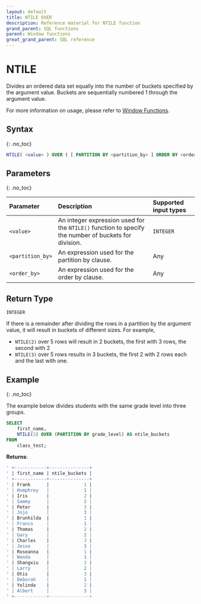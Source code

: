 ```yaml
---
layout: default
title: NTILE OVER
description: Reference material for NTILE function
grand_parent: SQL functions
parent: Window functions
great_grand_parent: SQL reference
---
```


# NTILE

Divides an ordered data set equally into the number of buckets specified by the argument value. Buckets are sequentially numbered 1 through the argument value. 

For more information on usage, please refer to [Window Functions](./window-functions.md).

## Syntax
{: .no_toc}

```sql
NTILE( <value> ) OVER ( [ PARTITION BY <partition_by> ] ORDER BY <order_by> [ { ASC | DESC } ] )
```

## Parameters 
{: .no_toc}

| Parameter | Description                                      | Supported input types | 
| :--------- | :------------------------------------------------ | :------------| 
| `<value>`   | An integer expression used for the `NTILE()` function to specify the number of buckets for division.    | `INTEGER` |
| `<partition_by>` | An expression used for the partition by clause. | Any |
| `<order_by>` | An expression used for the order by clause. | Any |

## Return Type
`INTEGER`

If there is a remainder after dividing the rows in a partition by the argument value, it will result in buckets of different sizes. For example, 
- `NTILE(2)` over 5 rows will result in 2 buckets, the first with 3 rows, the second with 2
- `NTILE(3)` over 5 rows results in 3 buckets, the first 2 with 2 rows each and the last with one. 

## Example
{: .no_toc}

The example below divides students with the same grade level into three groups. 

```sql
SELECT
	first_name,
	NTILE(3) OVER (PARTITION BY grade_level) AS ntile_buckets
FROM
	class_test;
```

**Returns**:

```sql
' +------------+---------------+
' | first_name | ntile_buckets | 
' +------------+---------------+
' | Frank      |             1 |
' | Humphrey   |             1 |
' | Iris       |             2 |
' | Sammy      |             2 |
' | Peter      |             3 |
' | Jojo       |             3 |
' | Brunhilda  |             1 |
' | Franco     |             1 |
' | Thomas     |             2 |
' | Gary       |             2 |
' | Charles    |             3 |
' | Jesse      |             3 |
' | Roseanna   |             1 |
' | Wanda      |             1 |
' | Shangxiu   |             2 |
' | Larry      |             2 |
' | Otis       |             3 |
' | Deborah    |             1 |
' | Yolinda    |             2 |
' | Albert     |             3 | 
' +------------+---------------+
```
